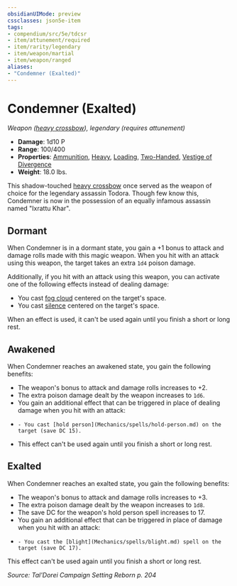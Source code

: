 ```yaml
---
obsidianUIMode: preview
cssclasses: json5e-item
tags:
- compendium/src/5e/tdcsr
- item/attunement/required
- item/rarity/legendary
- item/weapon/martial
- item/weapon/ranged
aliases: 
- "Condemner (Exalted)"
---
```

# Condemner (Exalted)
*Weapon ([heavy crossbow](Mechanics/items/heavy-crossbow.md)), legendary (requires attunement)*  

- **Damage**: 1d10 P
- **Range**: 100/400
- **Properties**: [Ammunition](Mechanics/Rules/item-properties.md#Ammunition), [Heavy](Mechanics/Rules/item-properties.md#Heavy), [Loading](Mechanics/Rules/item-properties.md#Loading), [Two-Handed](Mechanics/Rules/item-properties.md#Two-Handed), [Vestige of Divergence](Mechanics/Rules/item-properties.md#Vestige%20of%20Divergence)
- **Weight**: 18.0 lbs.

This shadow-touched [heavy crossbow](Mechanics/items/heavy-crossbow.md) once served as the weapon of choice for the legendary assassin Todora. Though few know this, Condemner is now in the possession of an equally infamous assassin named "Ixrattu Khar".

## Dormant

When Condemner is in a dormant state, you gain a +1 bonus to attack and damage rolls made with this magic weapon. When you hit with an attack using this weapon, the target takes an extra `1d4` poison damage.

Additionally, if you hit with an attack using this weapon, you can activate one of the following effects instead of dealing damage:

- You cast [fog cloud](Mechanics/spells/fog-cloud.md) centered on the target's space.  
- You cast [silence](Mechanics/spells/silence.md) centered on the target's space.  

When an effect is used, it can't be used again until you finish a short or long rest.

## Awakened

When Condemner reaches an awakened state, you gain the following benefits:

- The weapon's bonus to attack and damage rolls increases to +2.  
- The extra poison damage dealt by the weapon increases to `1d6`.  
- You gain an additional effect that can be triggered in place of dealing damage when you hit with an attack:  
-     - You cast [hold person](Mechanics/spells/hold-person.md) on the target (save DC 15).    
- This effect can't be used again until you finish a short or long rest.  

## Exalted

When Condemner reaches an exalted state, you gain the following benefits:

- The weapon's bonus to attack and damage rolls increases to +3.  
- The extra poison damage dealt by the weapon increases to `1d8`.  
- The save DC for the weapon's hold person spell increases to 17.  
- You gain an additional effect that can be triggered in place of damage when you hit with an attack:  
-     - You cast the [blight](Mechanics/spells/blight.md) spell on the target (save DC 17).    

This effect can't be used again until you finish a short or long rest.

*Source: Tal'Dorei Campaign Setting Reborn p. 204*